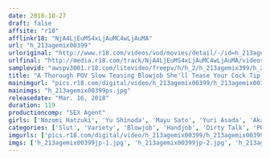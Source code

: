 ```yaml
---
date: 2018-10-27
draft: false
affsite: "r18"
afflinkr18: "NjA4LjEuMS4xLjAuMC4wLjAuMA"
url: "h_213agemix00399"
urloriginal: "http://www.r18.com/videos/vod/movies/detail/-/id=h_213agemix00399"
urlfinal: "http://media.r18.com/track/NjA4LjEuMS4xLjAuMC4wLjAuMA/videos/vod/movies/detail/-/id=h_213agemix00399"
samplevid: "awspv3001.r18.com/litevideo/freepv/h/h_2/h_213agemix399/h_213agemix399_dmb_w.mp4"
title: "A Thorough POV Slow Teasing Blowjob She'll Tease Your Cock Tip Persistently, And Then Start To Suck, But Then She'll Take It Extra Slow, And Bring You To The Edge Of Orgasm And Then Keep Going In A Slow Hellish Ride To Ecstasy"
mainimgurl: "pics.r18.com/digital/video/h_213agemix00399/h_213agemix00399ps.jpg"
mainimgs: "h_213agemix00399ps.jpg"
releasedate: "Mar. 16, 2018"
duration: 119
productioncomp: "SEX Agent"
girls: ['Nozomi Hatzuki', 'Yu Shinoda', 'Mayu Sato', 'Yuri Asada', 'Akari Maijima', 'Hana Aoyama', 'Miori Matsushita', 'Kanon Akiyoshi']
categories: ['Slut', 'Variety', 'Blowjob', 'Handjob', 'Dirty Talk', 'POV', 'Masochist Man', 'Hi-Def']
imgurls: ['pics.r18.com/digital/video/h_213agemix00399/h_213agemix00399jp-1.jpg', 'pics.r18.com/digital/video/h_213agemix00399/h_213agemix00399jp-2.jpg', 'pics.r18.com/digital/video/h_213agemix00399/h_213agemix00399jp-3.jpg', 'pics.r18.com/digital/video/h_213agemix00399/h_213agemix00399jp-4.jpg', 'pics.r18.com/digital/video/h_213agemix00399/h_213agemix00399jp-5.jpg', 'pics.r18.com/digital/video/h_213agemix00399/h_213agemix00399jp-6.jpg', 'pics.r18.com/digital/video/h_213agemix00399/h_213agemix00399jp-7.jpg', 'pics.r18.com/digital/video/h_213agemix00399/h_213agemix00399jp-8.jpg', 'pics.r18.com/digital/video/h_213agemix00399/h_213agemix00399jp-9.jpg', 'pics.r18.com/digital/video/h_213agemix00399/h_213agemix00399jp-10.jpg', 'pics.r18.com/digital/video/h_213agemix00399/h_213agemix00399jp-11.jpg', 'pics.r18.com/digital/video/h_213agemix00399/h_213agemix00399jp-12.jpg', 'pics.r18.com/digital/video/h_213agemix00399/h_213agemix00399jp-13.jpg', 'pics.r18.com/digital/video/h_213agemix00399/h_213agemix00399jp-14.jpg', 'pics.r18.com/digital/video/h_213agemix00399/h_213agemix00399jp-15.jpg', 'pics.r18.com/digital/video/h_213agemix00399/h_213agemix00399jp-16.jpg', 'pics.r18.com/digital/video/h_213agemix00399/h_213agemix00399jp-17.jpg', 'pics.r18.com/digital/video/h_213agemix00399/h_213agemix00399jp-18.jpg', 'pics.r18.com/digital/video/h_213agemix00399/h_213agemix00399jp-19.jpg', 'pics.r18.com/digital/video/h_213agemix00399/h_213agemix00399jp-20.jpg']
imgs: ['h_213agemix00399jp-1.jpg', 'h_213agemix00399jp-2.jpg', 'h_213agemix00399jp-3.jpg', 'h_213agemix00399jp-4.jpg', 'h_213agemix00399jp-5.jpg', 'h_213agemix00399jp-6.jpg', 'h_213agemix00399jp-7.jpg', 'h_213agemix00399jp-8.jpg', 'h_213agemix00399jp-9.jpg', 'h_213agemix00399jp-10.jpg', 'h_213agemix00399jp-11.jpg', 'h_213agemix00399jp-12.jpg', 'h_213agemix00399jp-13.jpg', 'h_213agemix00399jp-14.jpg', 'h_213agemix00399jp-15.jpg', 'h_213agemix00399jp-16.jpg', 'h_213agemix00399jp-17.jpg', 'h_213agemix00399jp-18.jpg', 'h_213agemix00399jp-19.jpg', 'h_213agemix00399jp-20.jpg']
---
```

